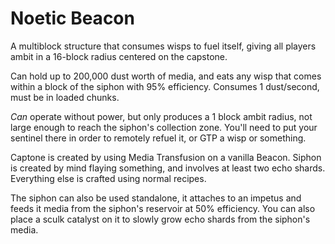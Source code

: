 # Noetic Beacon
A multiblock structure that consumes wisps to fuel itself, giving all players ambit in a 16-block radius centered on the capstone.

Can hold up to 200,000 dust worth of media, and eats any wisp that comes within a block of the siphon with 95% efficiency. Consumes 1 dust/second, must be in loaded chunks.

*Can* operate without power, but only produces a 1 block ambit radius, not large enough to reach the siphon's collection zone. You'll need to put your sentinel there in order to remotely refuel it, or GTP a wisp or something.

Captone is created by using Media Transfusion on a vanilla Beacon. Siphon is created by mind flaying something, and involves at least two echo shards. Everything else is crafted using normal recipes.

The siphon can also be used standalone, it attaches to an impetus and feeds it media from the siphon's reservoir at 50% efficiency. You can also place a sculk catalyst on it to slowly grow echo shards from the siphon's media.
